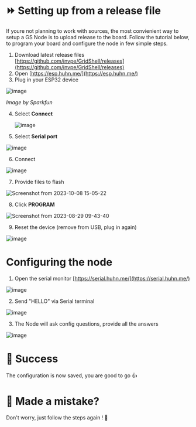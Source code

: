 # ⏩ Setting up from a release file
If youre not planning to work with sources, the most convienient way to setup a GS Node is to upload release to the board.
Follow the tutorial below, to program your board and configure the node in few simple steps.

1. Download latest release files [https://github.com/invpe/GridShell/releases](https://github.com/invpe/GridShell/releases)
2. Open [https://esp.huhn.me/](https://esp.huhn.me/)
3. Plug in your ESP32 device

![image](https://github.com/invpe/GridShell/assets/106522950/81c7c593-cba8-4829-95ed-0ca9fe7d6fea)

_Image by Sparkfun_


4. Select **Connect**

   ![image](https://github.com/invpe/GridShell/assets/106522950/a34b65f8-e819-4e6b-a45e-9bbb7cb38ec5)


5. Select **Serial port**

![image](https://github.com/invpe/GridShell/assets/106522950/b8681ded-7dc3-4a4e-a4a9-6afa42fdcf36)


6. Connect

![image](https://github.com/invpe/GridShell/assets/106522950/6217a0fc-a1f9-4575-97ca-cdf6eed8110c)
 
7. Provide files to flash

![Screenshot from 2023-10-08 15-05-22](https://github.com/invpe/GridShell/assets/106522950/67f47bf0-49d6-4abe-aefa-260ea24fcd44)
 
8. Click **PROGRAM**

![Screenshot from 2023-08-29 09-43-40](https://github.com/invpe/GridShell/assets/106522950/ac02ce31-1c87-4009-b0f5-75bfb0920b80)

9. Reset the device (remove from USB, plug in again)

![image](https://github.com/invpe/GridShell/assets/106522950/14812e2d-0b9b-4d1d-ad14-d386ac10e669)


# Configuring the node

1. Open the serial monitor [https://serial.huhn.me/](https://serial.huhn.me/)

![image](https://github.com/invpe/GridShell/assets/106522950/eeaca9d8-475a-4c31-9531-816f41eae5f5)

2. Send "HELLO" via Serial terminal 

![image](https://github.com/invpe/GridShell/assets/106522950/b22120d6-3bcc-450b-85a5-e3b14f542e80)

3. The Node will ask config questions, provide all the answers


![image](https://github.com/invpe/GridShell/assets/106522950/77c5b265-a98a-40db-8bbf-9ed6e0dbca19)

# 🍏 Success
The configuration is now saved, you are good to go 👍

# 🤬 Made a mistake?
Don't worry, just follow the steps again ! 🤝


